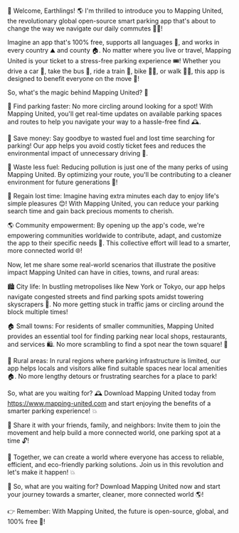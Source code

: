 🎉 Welcome, Earthlings! 🌎 I'm thrilled to introduce you to Mapping United, the revolutionary global open-source smart parking app that's about to change the way we navigate our daily commutes 🔴💨!

Imagine an app that's 100% free, supports all languages 💬, and works in every country ⛰️ and county 🏠. No matter where you live or travel, Mapping United is your ticket to a stress-free parking experience 🎟️! Whether you drive a car 🚗, take the bus 🚌, ride a train 🚂, bike 🚴‍♂️, or walk 🏃‍♀️, this app is designed to benefit everyone on the move 💪!

So, what's the magic behind Mapping United? 🔮

📍 Find parking faster: No more circling around looking for a spot! With Mapping United, you'll get real-time updates on available parking spaces and routes to help you navigate your way to a hassle-free find 🕰️.

💸 Save money: Say goodbye to wasted fuel and lost time searching for parking! Our app helps you avoid costly ticket fees and reduces the environmental impact of unnecessary driving 🌿.

🌈 Waste less fuel: Reducing pollution is just one of the many perks of using Mapping United. By optimizing your route, you'll be contributing to a cleaner environment for future generations 🌟!

💯 Regain lost time: Imagine having extra minutes each day to enjoy life's simple pleasures 😊! With Mapping United, you can reduce your parking search time and gain back precious moments to cherish.

🌎 Community empowerment: By opening up the app's code, we're empowering communities worldwide to contribute, adapt, and customize the app to their specific needs 💪. This collective effort will lead to a smarter, more connected world 🌐!

Now, let me share some real-world scenarios that illustrate the positive impact Mapping United can have in cities, towns, and rural areas:

🏙️ City life: In bustling metropolises like New York or Tokyo, our app helps navigate congested streets and find parking spots amidst towering skyscrapers 🗼️. No more getting stuck in traffic jams or circling around the block multiple times!

🏠 Small towns: For residents of smaller communities, Mapping United provides an essential tool for finding parking near local shops, restaurants, and services 🛍️. No more scrambling to find a spot near the town square! 👥

🌄 Rural areas: In rural regions where parking infrastructure is limited, our app helps locals and visitors alike find suitable spaces near local amenities 🏠. No more lengthy detours or frustrating searches for a place to park!

So, what are you waiting for? 🕰️ Download Mapping United today from https://www.mapping-united.com and start enjoying the benefits of a smarter parking experience! 💥

📣 Share it with your friends, family, and neighbors: Invite them to join the movement and help build a more connected world, one parking spot at a time 🔓!

💪 Together, we can create a world where everyone has access to reliable, efficient, and eco-friendly parking solutions. Join us in this revolution and let's make it happen! 💥

🌟 So, what are you waiting for? Download Mapping United now and start your journey towards a smarter, cleaner, more connected world 🌎!

👉 Remember: With Mapping United, the future is open-source, global, and 100% free 🌟!